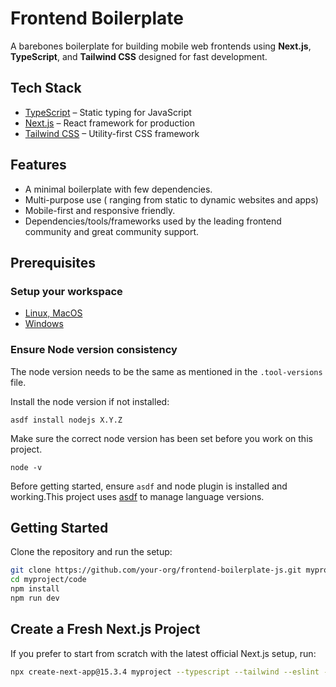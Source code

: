 # Frontend Boilerplate

A barebones boilerplate for building mobile web frontends using **Next.js**, **TypeScript**, and **Tailwind CSS** designed for fast development.

## Tech Stack

- [TypeScript](https://www.typescriptlang.org/) – Static typing for JavaScript
- [Next.js](https://nextjs.org/) – React framework for production
- [Tailwind CSS](https://tailwindcss.com/) – Utility-first CSS framework

## Features

- A minimal boilerplate with few dependencies.
- Multi-purpose use ( ranging from static to dynamic websites and apps)
- Mobile-first and responsive friendly.
- Dependencies/tools/frameworks used by the leading frontend community and great community support.

## Prerequisites

### Setup your workspace

   - [Linux, MacOS](https://github.com/Madhyamakist/workspace-setup-mac)
   - [Windows](https://github.com/Madhyamakist/workspace-setup-windows)


### Ensure Node version consistency

The node version needs to be the same as mentioned in the `.tool-versions` file.

Install the node version if not installed:
```
asdf install nodejs X.Y.Z
```

Make sure the correct node version has been set before you work on this project.
```
node -v
```

Before getting started, ensure `asdf` and node plugin is installed and working.This project uses [asdf](https://asdf-vm.com/) to manage language versions. 

## Getting Started

Clone the repository and run the setup:

```bash
git clone https://github.com/your-org/frontend-boilerplate-js.git myproject
cd myproject/code
npm install
npm run dev
```

## Create a Fresh Next.js Project

If you prefer to start from scratch with the latest official Next.js setup, run:

```bash
npx create-next-app@15.3.4 myproject --typescript --tailwind --eslint --app --src-dir --import-alias "@/*" --turbopack
```

